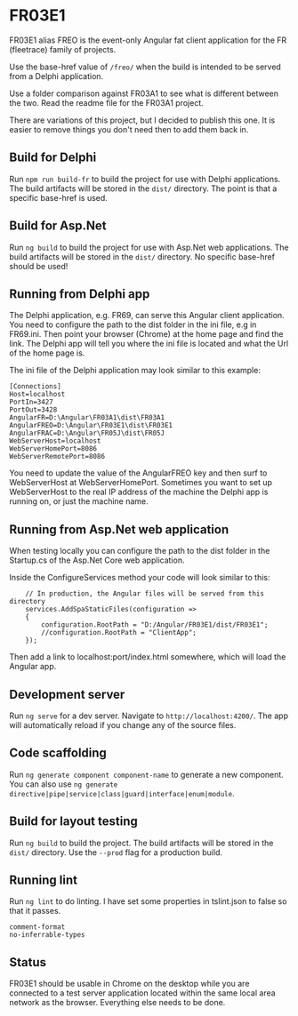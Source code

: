 ﻿# FR03E1

FR03E1 alias FREO is the event-only Angular fat client application for the FR (fleetrace) family of projects.

Use the base-href value of `/freo/` when the build is intended to be served from a Delphi application.

Use a folder comparison against FR03A1 to see what is different between the two. Read the readme file for the FR03A1 project.

There are variations of this project, but I decided to publish this one.
It is easier to remove things you don't need then to add them back in.

## Build for Delphi
Run `npm run build-fr` to build the project for use with Delphi applications. 
The build artifacts will be stored in the `dist/` directory.
The point is that a specific base-href is used.

## Build for Asp.Net
Run `ng build` to build the project for use with Asp.Net web applications. 
The build artifacts will be stored in the `dist/` directory.
No specific base-href should be used!

## Running from Delphi app

The Delphi application, e.g. FR69, can serve this Angular client application.
You need to configure the path to the dist folder in the ini file, e.g in FR69.ini.
Then point your browser (Chrome) at the home page and find the link.
The Delphi app will tell you where the ini file is located and what the Url of the home page is.

The ini file of the Delphi application may look similar to this example:
```
[Connections]
Host=localhost
PortIn=3427
PortOut=3428
AngularFR=D:\Angular\FR03A1\dist\FR03A1
AngularFREO=D:\Angular\FR03E1\dist\FR03E1
AngularFRAC=D:\Angular\FR05J\dist\FR05J
WebServerHost=localhost
WebServerHomePort=8086
WebServerRemotePort=8086
```
You need to update the value of the AngularFREO key and then surf to WebServerHost at WebServerHomePort.
Sometimes you want to set up WebServerHost to the real IP address of the machine the Delphi app is running on, or just the machine name.

## Running from Asp.Net web application

When testing locally you can configure the path to the dist folder in the Startup.cs of the Asp.Net Core web application.

Inside the ConfigureServices method your code will look similar to this:
```
    // In production, the Angular files will be served from this directory
    services.AddSpaStaticFiles(configuration =>
    {
        configuration.RootPath = "D:/Angular/FR03E1/dist/FR03E1";
        //configuration.RootPath = "ClientApp";
    });

```

Then add a link to localhost:port/index.html somewhere, which will load the Angular app.

## Development server

Run `ng serve` for a dev server. Navigate to `http://localhost:4200/`. The app will automatically reload if you change any of the source files.

## Code scaffolding

Run `ng generate component component-name` to generate a new component. You can also use `ng generate directive|pipe|service|class|guard|interface|enum|module`.

## Build for layout testing

Run `ng build` to build the project. The build artifacts will be stored in the `dist/` directory. Use the `--prod` flag for a production build.

## Running lint

Run `ng lint` to do linting.
I have set some properties in tslint.json to false so that it passes.

```
comment-format
no-inferrable-types
```

## Status

FR03E1 should be usable in Chrome on the desktop while you are connected to a test server application located within the same local area network as the browser. Everything else needs to be done.